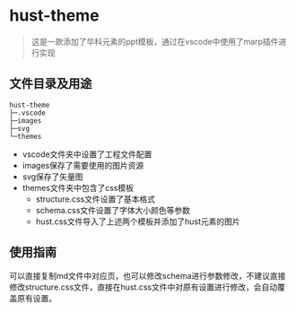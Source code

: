 # hust-theme

> 这是一款添加了华科元素的ppt模板，通过在vscode中使用了marp插件进行实现

## 文件目录及用途
```
hust-theme
├─.vscode
├─images
├─svg
└─themes
```
- vscode文件夹中设置了工程文件配置
- images保存了需要使用的图片资源
- svg保存了矢量图
- themes文件夹中包含了css模板
    - structure.css文件设置了基本格式
    - schema.css文件设置了字体大小颜色等参数
    - hust.css文件导入了上述两个模板并添加了hust元素的图片

## 使用指南

可以直接复制md文件中对应页，也可以修改schema进行参数修改，不建议直接修改structure.css文件，直接在hust.css文件中对原有设置进行修改，会自动覆盖原有设置。

